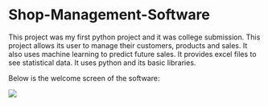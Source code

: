 # Shop-Management-Software
This project was my first python project and it was college submission. This project allows its user to manage their customers, products and sales. It also uses machine learning to predict future sales. It provides excel files to see statistical data. It uses python and its basic libraries.

Below is the welcome screen of the software:

<img src="https://i.imgur.com/T5uONMn.png">
